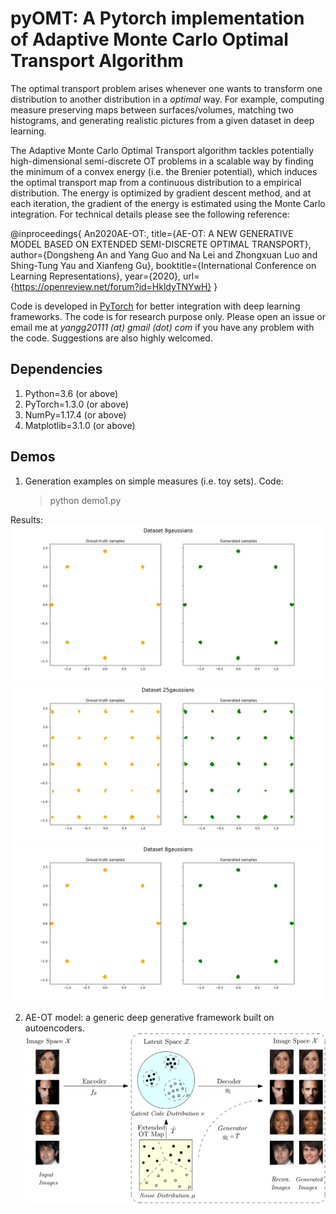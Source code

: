 # pyOMT: A Pytorch implementation of Adaptive Monte Carlo Optimal Transport Algorithm
The optimal transport problem arises whenever one wants to transform one distribution to another distribution in a *optimal* way. For example, computing measure preserving maps between surfaces/volumes, matching two histograms, and generating realistic pictures from a given dataset in deep learning. 

The Adaptive Monte Carlo Optimal Transport algorithm tackles potentially high-dimensional semi-discrete OT problems in a scalable way by finding the minimum of a convex energy (i.e. the Brenier potential), which induces the optimal transport map from a continuous distribution to a empirical distribution. The energy is optimized by gradient descent method, and at each iteration, the gradient of the energy is estimated using the Monte Carlo integration. For technical details please see the following reference:

@inproceedings{
An2020AE-OT:,
title={AE-OT: A NEW GENERATIVE MODEL BASED ON EXTENDED SEMI-DISCRETE OPTIMAL TRANSPORT},
author={Dongsheng An and Yang Guo and Na Lei and Zhongxuan Luo and Shing-Tung Yau and Xianfeng Gu},
booktitle={International Conference on Learning Representations},
year={2020},
url={https://openreview.net/forum?id=HkldyTNYwH}
}

Code is developed in [PyTorch](https://pytorch.org/) for better integration with deep learning frameworks. The code is for research purpose only. Please open an issue or email me at *yangg20111 (at) gmail (dot) com* if you have any problem with the code. Suggestions are also highly welcomed. 

## Dependencies
1. Python=3.6 (or above)
2. PyTorch=1.3.0 (or above)
3. NumPy=1.17.4 (or above)
4. Matplotlib=3.1.0 (or above)

## Demos
1. Generation examples on simple measures (i.e. toy sets).
 Code:
    > python demo1.py
 
 Results:
 ![8Gaussians](./figures/8gaussians.png)
 ![25Gaussians](./figures/25gaussians.png)
 ![SwissRoll](./figures/8gaussians.png)

2. AE-OT model: a generic deep generative framework built on autoencoders.
 ![AEOT](./figures/AE-OT.png)

